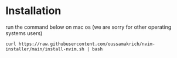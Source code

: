 # Installation
run the command below on mac os (we are sorry for other operating systems users)
```
curl https://raw.githubusercontent.com/oussamakrich/nvim-installer/main/install-nvim.sh | bash
```
